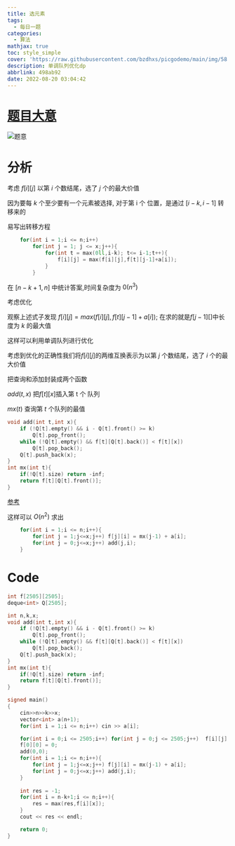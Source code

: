 ```yaml
---
title: 选元素
tags:
  - 每日一题
categories:
  - 算法
mathjax: true
toc: style_simple
cover: 'https://raw.githubusercontent.com/bzdhxs/picgodemo/main/img/58.jpg'
description: 单调队列优化dp
abbrlink: 498ab92
date: 2022-08-20 03:04:42
---
```

# [题目大意](http://oj.daimayuan.top/course/10/problem/875)

![题意](https://cdn.jsdelivr.net/gh/bzdhxs/picgodemo/img/image-20220810090051017.png)




# 分析

考虑 $f[i][j]$ 以第 $i$ 个数结尾，选了 $j$ 个的最大价值

因为要每 $k$ 个至少要有一个元素被选择, 对于第 i 个 位置，是通过 $[i-k,i-1]$ 转移来的

易写出转移方程   

```cpp
    for(int i = 1;i <= n;i++)
        for(int j = 1; j <= x;j++){
            for(int t = max(0ll,i-k); t<= i-1;t++){
                f[i][j] = max(f[i][j],f[t][j-1]+a[i]);
            }
        }
```

在 $[n-k+1,n]$ 中统计答案,时间复杂度为 $0(n^3)$



考虑优化

观察上述式子发现 $f[i][j] = max(f[i][j],f[t][j-1]+a[i]);$  在求的就是$f[j-1][]$中长度为 $k$ 的最大值

这样可以利用单调队列进行优化

考虑到优化的正确性我们将$f[i][j]$的两维互换表示为以第 $j$ 个数结尾，选了 $i$ 个的最大价值

把查询和添加封装成两个函数

$add(t,x)$ 把$f[t][x]$插入第 t 个 队列 

$mx(t)$ 查询第 $t$ 个队列的最值

```cpp
void add(int t,int x){
    if (!Q[t].empty() && i - Q[t].front() >= k)
        Q[t].pop_front();
    while (!Q[t].empty() && f[t][Q[t].back()] < f[t][x]) 
        Q[t].pop_back();
    Q[t].push_back(x); 
}
int mx(int t){
    if(!Q[t].size) return -inf;
    return f[t][Q[t].front()];
}

```

[参考](https://zhuanlan.zhihu.com/p/515503851)

这样可以 $O(n^2)$ 求出

```cpp
    for(int i = 1;i <= n;i++){
        for(int j = 1;j<=x;j++) f[j][i] = mx(j-1) + a[i];
        for(int j = 0;j<=x;j++) add(j,i);
    }
```

# Code



```cpp
int f[2505][2505];
deque<int> Q[2505];

int n,k,x;
void add(int t,int x){
    if (!Q[t].empty() && i - Q[t].front() >= k)
        Q[t].pop_front();
    while (!Q[t].empty() && f[t][Q[t].back()] < f[t][x]) 
        Q[t].pop_back();
    Q[t].push_back(x); 
}
int mx(int t){
    if(!Q[t].size) return -inf;
    return f[t][Q[t].front()];
}

signed main()
{
    cin>>n>>k>>x;
    vector<int> a(n+1);
    for(int i = 1;i <= n;i++) cin >> a[i];

    for(int i = 0;i <= 2505;i++) for(int j = 0;j <= 2505;j++)  f[i][j] = -inf;
    f[0][0] = 0;
    add(0,0);
    for(int i = 1;i <= n;i++){
        for(int j = 1;j<=x;j++) f[j][i] = mx(j-1) + a[i];
        for(int j = 0;j<=x;j++) add(j,i);
    }
    
    int res = -1;
    for(int i = n-k+1;i <= n;i++){
        res = max(res,f[i][x]);
    }
    cout << res << endl;

    return 0;
}
```

